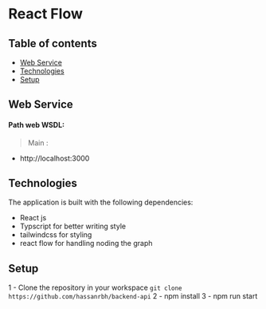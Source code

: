 # React Flow

## Table of contents
* [Web Service](#web-services)
* [Technologies](#technologies)
* [Setup](#setup)

## Web Service  
#### Path web WSDL:  
>Main :
* http://localhost:3000

## Technologies
The application is built with the following dependencies:
* React js
* Typscript for better writing style
* tailwindcss for styling
* react flow for handling noding the graph

## Setup
1 - Clone the repository in your workspace `git clone https://github.com/hassanrbh/backend-api`
2 - npm install
3 - npm run start
